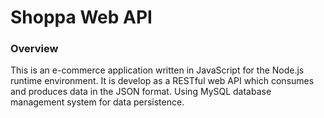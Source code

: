 # Shoppa Web API

### Overview

This is an e-commerce application written in JavaScript for the Node.js runtime environment. 
It is develop as a RESTful web API which consumes and produces data in the JSON format.
Using MySQL database management system for data persistence. 
